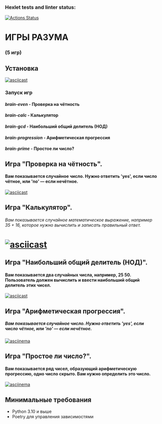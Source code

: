 ### Hexlet tests and linter status:
[![Actions Status](https://github.com/RatiborM/python-project-49/actions/workflows/hexlet-check.yml/badge.svg)](https://github.com/RatiborM/python-project-49/actions)

# ИГРЫ РАЗУМА
### (5 игр)

## Установка
[![asciicast](https://asciinema.org/a/196DSXcCSq51u2DrmuoUKDrHY.svg)](https://asciinema.org/a/a/196DSXcCSq51u2DrmuoUKDrHY)

### Запуск игр
#### *brain-even* - Проверка на чётность

#### *brain-calc*  - Калькулятор

#### *brain-gcd* - Наибольший общий делитель (НОД)

#### *brain-progression* - Арифметическая прогрессия

#### *brain-prime* - Простое ли число?

## Игра "Проверка на чётность".

#### Вам показывается случайное число. Нужно ответить 'yes', если число чётное, или 'no' — если нечётное.
[![asciicast](https://asciinema.org/a/Kgwp1AmxpxSFC6WWPILCzkdBa.svg)](https://asciinema.org/a/Kgwp1AmxpxSFC6WWPILCzkdBa)

## Игра "Калькулятор".

###### Вам показывается случайное математическое выражение, например 35 + 16, которое нужно вычислить и записать правильный ответ.

[![asciicast](  https://asciinema.org/a/7aJWKio4nQaP4KYR2eYwN9Vwc.svg)](  https://asciinema.org/a/7aJWKio4nQaP4KYR2eYwN9Vwc)
=======
## Игра "Наибольший общий делитель (НОД)".

#### Вам показывается два случайных числа, например, 25 50. Пользователь должен вычислить и ввести наибольший общий делитель этих чисел.

[![asciicast](https://asciinema.org/a/SH9nPQyPb8xxxOsMLqJGACLY7.svg)](https://asciinema.org/a/SH9nPQyPb8xxxOsMLqJGACLY7)

## Игра "Арифметическая прогрессия".

##### Вам показывается случайное число. Нужно ответить 'yes', если число чётное, или 'no' — если нечётное.
 [![asciinema](https://asciinema.org/a/Vx4H4RgUXZsJLV2dbKMIfgRmz.svg)](https://asciinema.org/a/Vx4H4RgUXZsJLV2dbKMIfgRmz)

## Игра "Простое ли число?".

#### Вам показывается ряд чисел, образующий арифметическую прогрессию, одно число скрыто. Вам нужно определить это число.
 [![asciinema](https://asciinema.org/a/IxYygm3T2UE2AoZYSn4eRT5DI.svg)](https://asciinema.org/a/IxYygm3T2UE2AoZYSn4eRT5DI)

## Минимальные требования
- Python 3.10 и выше
- Poetry для управления зависимостями